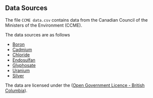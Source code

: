 ## Data Sources

The file `CCME data.csv` contains data from the Canadian Council of the Ministers of the Environment (CCME).

The data sources are as follows

- [Boron](http://ceqg-rcqe.ccme.ca/download/en/324/)
- [Cadmium](http://ceqg-rcqe.ccme.ca/download/en/148/)
- [Chloride](http://ceqg-rcqe.ccme.ca/download/en/337/)
- [Endosulfan](http://ceqg-rcqe.ccme.ca/download/en/327/)
- [Glyphosate](http://ceqg-rcqe.ccme.ca/download/en/182/)
- [Uranium](http://ceqg-rcqe.ccme.ca/download/en/328/)
- [Silver](http://ceqg-rcqe.ccme.ca/download/en/355/)

The data are licensed under the ([Open Government Licence - British Columbia](https://www2.gov.bc.ca/gov/content/data/open-data/open-government-license-bc)).
